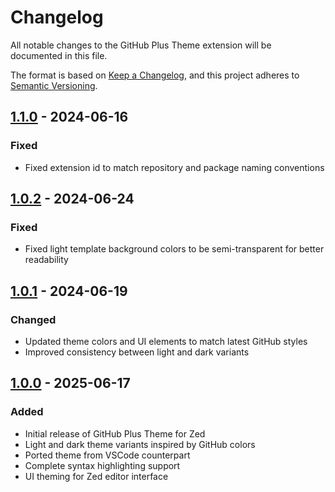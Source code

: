 # Changelog

All notable changes to the GitHub Plus Theme extension will be documented in this file.

The format is based on [Keep a Changelog](https://keepachangelog.com/en/1.0.0/),
and this project adheres to [Semantic Versioning](https://semver.org/spec/v2.0.0.html).

## [1.1.0] - 2024-06-16

### Fixed
- Fixed extension id to match repository and package naming conventions

## [1.0.2] - 2024-06-24

### Fixed
- Fixed light template background colors to be semi-transparent for better readability

## [1.0.1] - 2024-06-19

### Changed
- Updated theme colors and UI elements to match latest GitHub styles
- Improved consistency between light and dark variants

## [1.0.0] - 2025-06-17

### Added
- Initial release of GitHub Plus Theme for Zed
- Light and dark theme variants inspired by GitHub colors
- Ported theme from VSCode counterpart
- Complete syntax highlighting support
- UI theming for Zed editor interface

[1.1.0]: https://github.com/thenikso/github-plus-theme-zed/releases/tag/v1.1.0
[1.0.2]: https://github.com/thenikso/github-plus-theme-zed/releases/tag/v1.0.2
[1.0.1]: https://github.com/thenikso/github-plus-theme-zed/releases/tag/v1.0.1
[1.0.0]: https://github.com/thenikso/github-plus-theme-zed/releases/tag/v1.0.0

